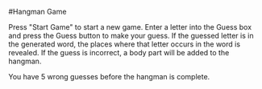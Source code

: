 #Hangman Game

Press "Start Game" to start a new game. Enter a letter into the Guess box and press the Guess button to make your guess. If the guessed letter is in the generated word, the places where that letter occurs in the word is revealed. If the guess is incorrect, a body part will be added to the hangman. 

You have 5 wrong guesses before the hangman is complete.
